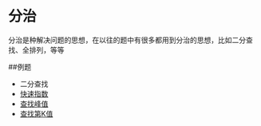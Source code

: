 # 分治
分治是种解决问题的思想，在以往的题中有很多都用到分治的思想，比如二分查找、全排列，等等

##例题
* 二分查找
* [快速指数](ExponentCalculation.java)
* [查找峰值](FindPeakElement.java)
* [查找第K值](FindKthElement.java)